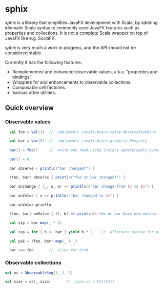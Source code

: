 # sphix

*sphix* is a library that simplifies JavaFX development with Scala, by addding
idiomatic Scala syntax to commonly used JavaFX features such as properties and collections.
It is not a complete Scala wrapper on top of JavaFX like e.g. ScalaFX. 

*sphix* is very much a work in progress, and the API should not be considered stable.

Currently it has the following features:

* Reimplemented and enhanced observable values, a.k.a. "properties and bindings".
* Wrappers for and enhancements to observable collections.
* Composable cell factories.
* Various other utilities.

## Quick overview

### Observable values

```scala
  val foo = Val(3)	//	implements javafx.beans.value.ObservableValue
  
  val bar = Var(5)	//	implements javafx.beans.property.Property
  
  bar() = foo()		//	write and read using Scala's update/apply syntax
  
  bar() = 6
  
  bar observe { println("bar changed!") }
  
  (foo, bar) observe { println("foo or bar changed!") }
  
  bar onChange { (_, o, n) => println(s"bar change from $o to $n") }
  
  bar onValue { v => println(s"bar changed to $v") }
  
  bar onValue println		
  
  (foo, bar) onValue { (f, b) => println(s"foo or bar have new values: $f and $b") }
  
  val zip = bar map(_ * 2)
  
  val zap = for { b <- bar } yield b * 2	//	alternate syntax for previous line
  
  val pak = (foo, bar) map(_ + _)
  
  bar <== foo		//	alias for bind

```

### Observable collections

```scala
val xs = ObservableSeq(1, 2, 3)

val size = xs(_.size)		//	size is a Val[Int]
```
